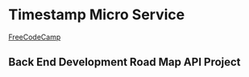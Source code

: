 # Timestamp Micro Service

[FreeCodeCamp](https://www.freecodecamp.com)  
## Back End Development Road Map API Project




